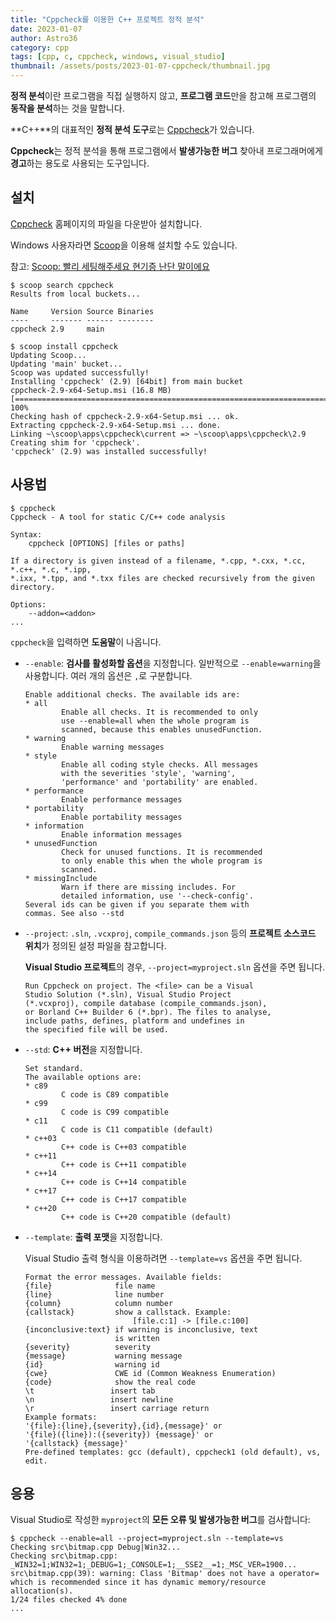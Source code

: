```yaml
---
title: "Cppcheck를 이용한 C++ 프로젝트 정적 분석"
date: 2023-01-07
author: Astro36
category: cpp
tags: [cpp, c, cppcheck, windows, visual_studio]
thumbnail: /assets/posts/2023-01-07-cppcheck/thumbnail.jpg
---
```


**정적 분석**이란 프로그램을 직접 실행하지 않고, **프로그램 코드**만을 참고해 프로그램의 **동작을 분석**하는 것을 말합니다.

**C++**의 대표적인 **정적 분석 도구**로는 [Cppcheck](https://cppcheck.sourceforge.io/)가 있습니다.

**Cppcheck**는 정적 분석을 통해 프로그램에서 **발생가능한 버그** 찾아내 프로그래머에게 **경고**하는 용도로 사용되는 도구입니다.

## 설치

[Cppcheck](https://cppcheck.sourceforge.io/) 홈페이지의 파일을 다운받아 설치합니다.

Windows 사용자라면 [Scoop](https://scoop.sh/)을 이용해 설치할 수도 있습니다.

참고: [Scoop: 빨리 세팅해주세요 현기증 난단 말이에요](https://int-i.github.io/windows/2022-11-20/scoop/)

```text
$ scoop search cppcheck
Results from local buckets...

Name     Version Source Binaries
----     ------- ------ --------
cppcheck 2.9     main

$ scoop install cppcheck
Updating Scoop...
Updating 'main' bucket...
Scoop was updated successfully!
Installing 'cppcheck' (2.9) [64bit] from main bucket
cppcheck-2.9-x64-Setup.msi (16.8 MB) [========================================================================] 100%
Checking hash of cppcheck-2.9-x64-Setup.msi ... ok.
Extracting cppcheck-2.9-x64-Setup.msi ... done.
Linking ~\scoop\apps\cppcheck\current => ~\scoop\apps\cppcheck\2.9
Creating shim for 'cppcheck'.
'cppcheck' (2.9) was installed successfully!
```

## 사용법

```text
$ cppcheck
Cppcheck - A tool for static C/C++ code analysis

Syntax:
    cppcheck [OPTIONS] [files or paths]

If a directory is given instead of a filename, *.cpp, *.cxx, *.cc, *.c++, *.c, *.ipp,
*.ixx, *.tpp, and *.txx files are checked recursively from the given directory.

Options:
    --addon=<addon>
...
```

`cppcheck`을 입력하면 **도움말**이 나옵니다.

- `--enable`: **검사를 활성화할 옵션**을 지정합니다. 일반적으로 `--enable=warning`을 사용합니다. 여러 개의 옵션은 `,`로 구분합니다.

    ```text
    Enable additional checks. The available ids are:
    * all
            Enable all checks. It is recommended to only
            use --enable=all when the whole program is
            scanned, because this enables unusedFunction.
    * warning
            Enable warning messages
    * style
            Enable all coding style checks. All messages
            with the severities 'style', 'warning',
            'performance' and 'portability' are enabled.
    * performance
            Enable performance messages
    * portability
            Enable portability messages
    * information
            Enable information messages
    * unusedFunction
            Check for unused functions. It is recommended
            to only enable this when the whole program is
            scanned.
    * missingInclude
            Warn if there are missing includes. For
            detailed information, use '--check-config'.
    Several ids can be given if you separate them with
    commas. See also --std
    ```

- `--project`: `.sln`, `.vcxproj`, `compile_commands.json` 등의 **프로젝트 소스코드 위치**가 정의된 설정 파일을 참고합니다.

    **Visual Studio 프로젝트**의 경우, `--project=myproject.sln` 옵션을 주면 됩니다.

    ```text
    Run Cppcheck on project. The <file> can be a Visual
    Studio Solution (*.sln), Visual Studio Project
    (*.vcxproj), compile database (compile_commands.json),
    or Borland C++ Builder 6 (*.bpr). The files to analyse,
    include paths, defines, platform and undefines in
    the specified file will be used.
    ```

- `--std`: **C++ 버전**을 지정합니다.

    ```text
    Set standard.
    The available options are:
    * c89
            C code is C89 compatible
    * c99
            C code is C99 compatible
    * c11
            C code is C11 compatible (default)
    * c++03
            C++ code is C++03 compatible
    * c++11
            C++ code is C++11 compatible
    * c++14
            C++ code is C++14 compatible
    * c++17
            C++ code is C++17 compatible
    * c++20
            C++ code is C++20 compatible (default)
    ```

- `--template`: **출력 포맷**을 지정합니다.

    Visual Studio 출력 형식을 이용하려면 `--template=vs` 옵션을 주면 됩니다.

    ```text
    Format the error messages. Available fields:
    {file}              file name
    {line}              line number
    {column}            column number
    {callstack}         show a callstack. Example:
                            [file.c:1] -> [file.c:100]
    {inconclusive:text} if warning is inconclusive, text
                        is written
    {severity}          severity
    {message}           warning message
    {id}                warning id
    {cwe}               CWE id (Common Weakness Enumeration)
    {code}              show the real code
    \t                 insert tab
    \n                 insert newline
    \r                 insert carriage return
    Example formats:
    '{file}:{line},{severity},{id},{message}' or
    '{file}({line}):({severity}) {message}' or
    '{callstack} {message}'
    Pre-defined templates: gcc (default), cppcheck1 (old default), vs, edit.
    ```

## 응용

Visual Studio로 작성한 `myproject`의 **모든 오류 및 발생가능한 버그**를 검사합니다:

```text
$ cppcheck --enable=all --project=myproject.sln --template=vs
Checking src\bitmap.cpp Debug|Win32...
Checking src\bitmap.cpp: _WIN32=1;WIN32=1;_DEBUG=1;_CONSOLE=1;__SSE2__=1;_MSC_VER=1900...
src\bitmap.cpp(39): warning: Class 'Bitmap' does not have a operator= which is recommended since it has dynamic memory/resource allocation(s).
1/24 files checked 4% done
...
```
